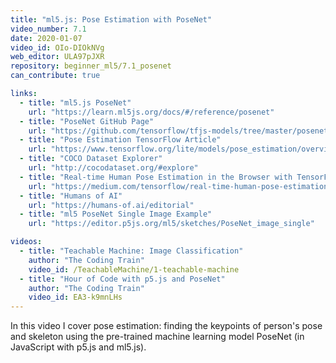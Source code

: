 ```yaml
---
title: "ml5.js: Pose Estimation with PoseNet"
video_number: 7.1
date: 2020-01-07
video_id: OIo-DIOkNVg
web_editor: ULA97pJXR
repository: beginner_ml5/7.1_posenet
can_contribute: true

links:
  - title: "ml5.js PoseNet"
    url: "https://learn.ml5js.org/docs/#/reference/posenet"
  - title: "PoseNet GitHub Page"
    url: "https://github.com/tensorflow/tfjs-models/tree/master/posenet"
  - title: "Pose Estimation TensorFlow Article"
    url: "https://www.tensorflow.org/lite/models/pose_estimation/overview"
  - title: "COCO Dataset Explorer"
    url: "http://cocodataset.org/#explore"
  - title: "Real-time Human Pose Estimation in the Browser with TensorFlow.js"
    url: "https://medium.com/tensorflow/real-time-human-pose-estimation-in-the-browser-with-tensorflow-js-7dd0bc881cd5"
  - title: "Humans of AI"
    url: "https://humans-of.ai/editorial"
  - title: "ml5 PoseNet Single Image Example"
    url: "https://editor.p5js.org/ml5/sketches/PoseNet_image_single"

videos:
  - title: "Teachable Machine: Image Classification"
    author: "The Coding Train"
    video_id: /TeachableMachine/1-teachable-machine
  - title: "Hour of Code with p5.js and PoseNet"
    author: "The Coding Train"
    video_id: EA3-k9mnLHs
---
```


In this video I cover pose estimation: finding the keypoints of person's pose and skeleton using the pre-trained machine learning model PoseNet (in JavaScript with p5.js and ml5.js).
